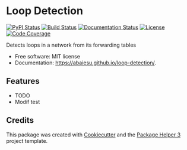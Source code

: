 # Loop Detection


[![PyPI Status](https://img.shields.io/pypi/v/loop-detection.svg)](https://pypi.python.org/pypi/loop-detection)
[![Build Status](https://github.com/abaiesu/loop-detection/actions/workflows/build.yml/badge.svg?branch=main)](https://github.com/abaiesu/loop-detection/actions?query=workflow%3Abuild)
[![Documentation Status](https://github.com/abaiesu/loop-detection/actions/workflows/docs.yml/badge.svg?branch=main)](https://github.com/abaiesu/loop-detection/actions?query=workflow%3Adocs)
[![License](https://img.shields.io/github/license/abaiesu/loop-detection)](https://github.com/abaiesu/loop-detection/blob/main/LICENSE)
[![Code Coverage](https://codecov.io/gh/abaiesu/loop-detection/branch/main/graphs/badge.svg)](https://codecov.io/gh/abaiesu/loop-detection/tree/main)

Detects loops in a network from its forwarding tables


- Free software: MIT license
- Documentation: https://abaiesu.github.io/loop-detection/.


## Features

- TODO
- Modif test

## Credits

This package was created with [Cookiecutter][CC] and the [Package Helper 3][PH3] project template.

[CC]: https://github.com/audreyr/cookiecutter
[PH3]: https://balouf.github.io/package-helper-3/
